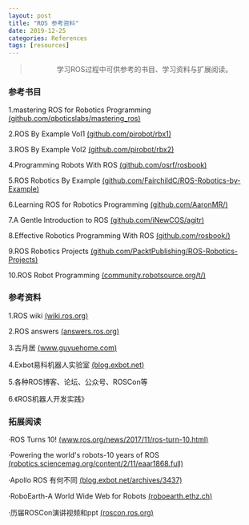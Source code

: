 ```yaml
---
layout: post
title: "ROS 参考资料"
date: 2019-12-25
categories: References
tags: [resources]
---
```


><center>学习ROS过程中可供参考的书目、学习资料与扩展阅读。</center> 

<!--more-->

### 参考书目

1.mastering ROS for Robotics Programming [(github.com/qboticslabs/mastering_ros)](https://github.com/qboticslabs/mastering_ros) 

2.ROS By Example Vol1 [(github.com/pirobot/rbx1)](https://github.com/pirobot/rbx1) 

3.ROS By Example Vol2 [(github.com/pirobot/rbx2)](https://github.com/pirobot/rbx2) 

4.Programming Robots With ROS [(github.com/osrf/rosbook)](https://github.com/osrf/rosbook) 

5.ROS Robotics By Example [(github.com/FairchildC/ROS-Robotics-by-Example)](https://github.com/FairchildC/ROS-Robotics-by-Example) 

6.Learning ROS for Robotics Programming [(github.com/AaronMR/)](https://github.com/AaronMR/Learning_ROS_for_Robotics_Programming_2nd_edition) 

7.A Gentle Introduction to ROS [(github.com/iNewCOS/agitr)](https://github.com/iNewCOS/agitr) 

8.Effective Robotics Programming With ROS [(github.com/rosbook/)](https://github.com/rosbook/effective_robotics_programming_with_ros)

9.ROS Robotics Projects [(github.com/PacktPublishing/ROS-Robotics-Projects)](https://github.com/PacktPublishing/ROS-Robotics-Projects)  

10.ROS Robot Programming [(community.robotsource.org/t/)](https://community.robotsource.org/t/download-the-ros-robot-programming-book-for-free/51)


### 参考资料

1.ROS wiki [(wiki.ros.org)](https://wiki.ros.org)

2.ROS answers [(answers.ros.org)](https://answers.ros.org)

3.古月居 [(www.guyuehome.com)](https://www.guyuehome.com)

4.Exbot易科机器人实验室 [(blog.exbot.net)](https://blog.exbot.net)

5.各种ROS博客、论坛、公众号、ROSCon等

6.《ROS机器人开发实践》

### 拓展阅读

·ROS Turns 10!
[(www.ros.org/news/2017/11/ros-turn-10.html)](https://www.ros.org/news/2017/11/ros-turn-10.html)

·Powering the world's robots-10 years of ROS
[(robotics.sciencemag.org/content/2/11/eaar1868.full)](https://robotics.sciencemag.org/content/2/11/eaar1868.full)

·Apollo ROS 有何不同
[(blog.exbot.net/archives/3437)](https://blog.exbot.net/archives/3437)

·RoboEarth-A World Wide Web for Robots
[(roboearth.ethz.ch)](https://roboearth.ethz.ch)

·历届ROSCon演讲视频和ppt
[(roscon.ros.org)](https://roscon.ros.org)